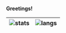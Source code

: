**Greetings!**


| ![stats](https://github-readme-stats.vercel.app/api?username=penzur&hide_border=true&count_private=true&show_icons=true&theme=default&include_all_commits=true&hide=stars) | ![langs](https://github-readme-stats.vercel.app/api/top-langs/?username=penzur&hide_border=true&layout=compact&theme=default&count_private=true&hide=css,html) |
| --- | --- |

